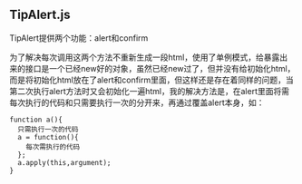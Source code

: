 ## TipAlert.js

TipAlert提供两个功能：alert和confirm

为了解决每次调用这两个方法不重新生成一段html，使用了单例模式，给暴露出来的接口是一个已经new好的对象，虽然已经new过了，但并没有给初始化html，而是将初始化html放在了alert和confirm里面，但这样还是存在着同样的问题，当第二次执行alert方法时又会初始化一遍html，我的解决方法是，在alert里面将需每次执行的代码和只需要执行一次的分开来，再通过覆盖alert本身，如：

```
function a(){
  只需执行一次的代码
  a = function(){
    每次需执行的代码
  };
  a.apply(this,argument);
}
```

